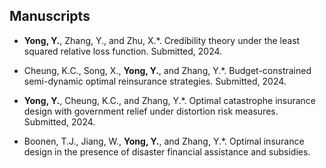 ## Manuscripts

- <strong>Yong, Y.</strong>, Zhang, Y., and Zhu, X.*. Credibility theory under the least squared relative loss function. Submitted, 2024.

- Cheung, K.C., Song, X., <strong>Yong, Y.</strong>, and Zhang, Y.*. Budget-constrained semi-dynamic optimal reinsurance strategies. Submitted, 2024.

- <strong>Yong, Y.</strong>, Cheung, K.C., and Zhang, Y.*. Optimal catastrophe insurance design with government relief under distortion risk measures. Submitted, 2024.

- Boonen, T.J., Jiang, W., <strong>Yong, Y.</strong>, and Zhang, Y.*. Optimal insurance design in the presence of disaster financial assistance and subsidies.
